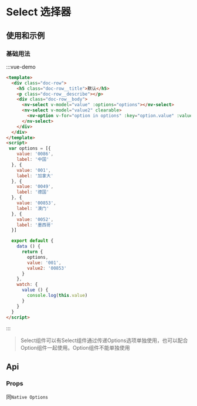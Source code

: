 # Select 选择器

## 使用和示例

### 基础用法
:::vue-demo
```html
<template>
  <div class="doc-row">
    <h5 class="doc-row__title">默认</h5>
    <p class="doc-row__describe"></p>
    <div class="doc-row__body">
      <nv-select v-model="value" :options="options"></nv-select>
      <nv-select v-model="value2" clearable>
        <nv-option v-for="option in options" :key="option.value" :value="option.value">{{option.label}}</nv-option>
      </nv-select>  
    </div>
  </div>
</template>  
<script>
 var options = [{
    value: '0086',
    label: '中国'
  }, {
    value: '001',
    label: '加拿大'
  }, {
    value: '0049',
    label: '德国'
  }, {
    value: '00853',
    label: '澳门'
  }, {
    value: '0052',
    label: '墨西哥'
  }]

  export default {
    data () {
      return {
        options,
        value: '001',
        value2: '00853'
      }
    },
    watch: {
      value () {
        console.log(this.value)
      }
    }
  }
</script>  
```
:::

> Select组件可以有Select组件通过传递Options选项单独使用，也可以配合Option组件一起使用。Option组件不能单独使用

## Api

### Props

同`Native Options`